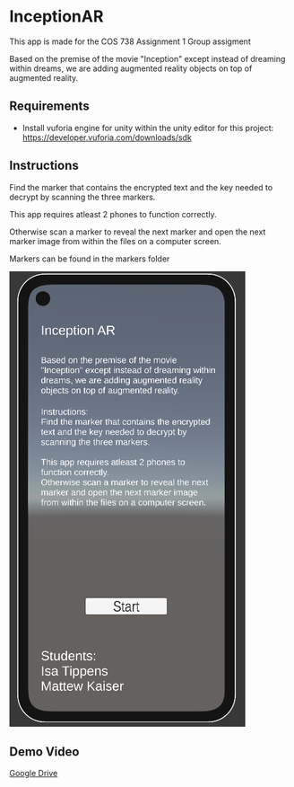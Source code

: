 # InceptionAR

This app is made for the COS 738 Assignment 1 Group assigment

Based on the premise of the movie "Inception" except instead of dreaming within dreams, we are adding augmented reality objects on top of augmented reality.

## Requirements

- Install vuforia engine for unity within the unity editor for this project: https://developer.vuforia.com/downloads/sdk

## Instructions

Find the marker that contains the encrypted text and the key needed to decrypt by scanning the three markers.

This app requires atleast 2 phones to function correctly.

Otherwise scan a marker to reveal the next marker and open the next marker image from within the files on a computer screen.

Markers can be found in the markers folder

![Landing Screen](Assets/Media/ARHome.png)

## Demo Video
[Google Drive](https://drive.google.com/file/d/13dEo6fOmQ-hiGyDVa_OrcwoiWZbBtwcv/view?usp=drive_link)
